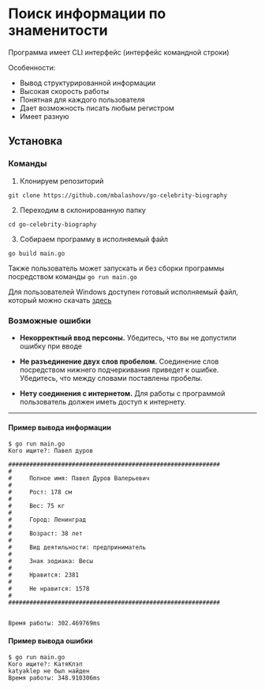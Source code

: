 # Поиск информации по знаменитости
Программа имеет CLI интерфейс (интерфейс командной строки)

Особенности:
* Вывод структурированной информации
* Высокая скорость работы
* Понятная для каждого пользователя
* Дает возможность писать любым регистром
* Имеет разную 
## Установка
### Команды
1.  Клонируем репозиторий
```
git clone https://github.com/mbalashovv/go-celebrity-biography
```
2.  Переходим в склонированную папку
```
cd go-celebrity-biography
```
3.  Собираем программу в исполняемый файл 
```
go build main.go
```

Также пользователь может запускать и без сборки программы посредством команды `go run main.go`

Для пользователей Windows доступен готовый исполняемый файл, который можно скачать [здесь](https://github.com/DillerDurak/go-celebrity-biography/raw/master/parser.exe)

### Возможные ошибки
- **Некорректный ввод персоны.** Убедитесь, что вы не допустили ошибку при вводе

- **Не разъединение двух слов пробелом.** Соединение слов посредством нижнего подчеркивания приведет к ошибке. Убедитесь, что между словами поставлены пробелы.

- **Нету соединения с интернетом.** Для работы с программой пользователь должен иметь доступ к интернету.

---
#### Пример вывода информации
```console
$ go run main.go 
Кого ищите?: Павел дуров

############################################################
#
#     Полное имя: Павел Дуров Валерьевич
#
#     Рост: 178 см
#
#     Вес: 75 кг
#
#     Город: Ленинград
#
#     Возраст: 38 лет
#
#     Вид деятильности: предприниматель 
#
#     Знак зодиака: Весы
#
#     Нравится: 2381
#
#     Не нравится: 1578
#
############################################################


Время работы: 302.469769ms
```

#### Пример вывода ошибки
```console
$ go run main.go 
Кого ищите?: КатяКлэп 
katyaklep не был найден
Время работы: 348.910306ms
```
